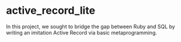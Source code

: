 active_record_lite
==================

In this project, we sought to bridge the gap between Ruby and SQL by writing an imitation Active Record via basic metaprogramming. 
